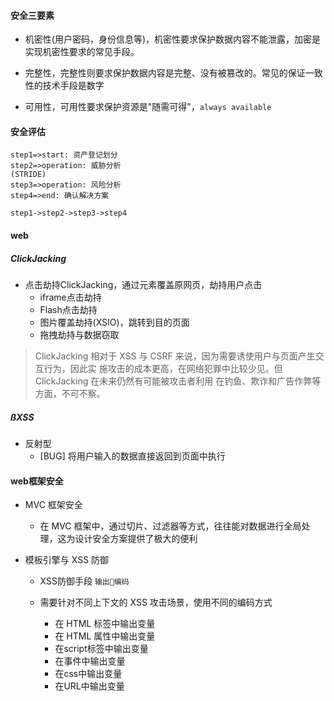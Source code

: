 #### 安全三要素

- 机密性(用户密码，身份信息等)，机密性要求保护数据内容不能泄露，加密是实现机密性要求的常见手段。

- 完整性，完整性则要求保护数据内容是完整、没有被篡改的。常见的保证一致性的技术手段是数字

- 可用性，可用性要求保护资源是"随需可得"，`always available`

  

#### 安全评估

```flow
step1=>start: 资产登记划分
step2=>operation: 威胁分析
(STRIDE)
step3=>operation: 风险分析
step4=>end: 确认解决方案

step1->step2->step3->step4
```

#### web

##### ClickJacking

- 点击劫持ClickJacking，通过元素覆盖原网页，劫持用户点击
  - iframe点击劫持
  - Flash点击劫持
  - 图片覆盖劫持(XSIO)，跳转到目的页面
  - 拖拽劫持与数据窃取

> ClickJacking 相对于 XSS 与 CSRF 来说，因为需要诱使用户与页面产生交互行为，因此实
> 施攻击的成本更高，在网络犯罪中比较少见。但 ClickJacking 在未来仍然有可能被攻击者利用
> 在钓鱼、欺诈和广告作弊等方面，不可不察。

##### ßXSS

- 反射型
  - [BUG] 将用户输入的数据直接返回到页面中执行

#### web框架安全

- MVC 框架安全

  - 在 MVC 框架中，通过切片、过滤器等方式，往往能对数据进行全局处理，这为设计安全方案提供了极大的便利

- 模板引擎与 XSS 防御

  - XSS防御手段 `输出编码`

  - 需要针对不同上下文的 XSS 攻击场景，使用不同的编码方式

    - 在 HTML 标签中输出变量
    - 在 HTML 属性中输出变量
    - 在script标签中输出变量
    - 在事件中输出变量
    - 在css中输出变量
    - 在URL中输出变量

    